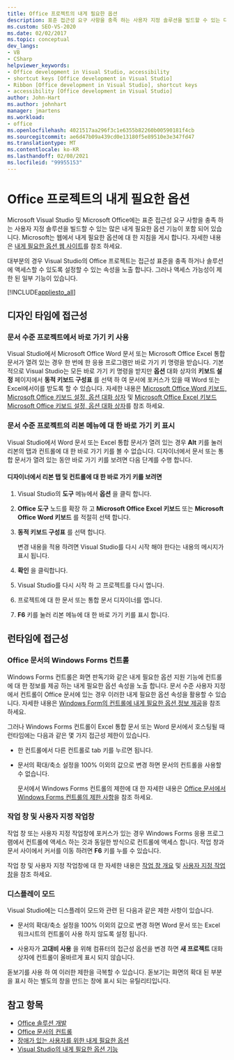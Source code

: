 ```yaml
---
title: Office 프로젝트의 내게 필요한 옵션
description: 표준 접근성 요구 사항을 충족 하는 사용자 지정 솔루션을 빌드할 수 있는 다양 한 내게 필요한 옵션 기능을 포함 하는 Microsoft Office 프로젝트에 대해 알아봅니다.
ms.custom: SEO-VS-2020
ms.date: 02/02/2017
ms.topic: conceptual
dev_langs:
- VB
- CSharp
helpviewer_keywords:
- Office development in Visual Studio, accessibility
- shortcut keys [Office development in Visual Studio]
- Ribbon [Office development in Visual Studio], shortcut keys
- accessibility [Office development in Visual Studio]
author: John-Hart
ms.author: johnhart
manager: jmartens
ms.workload:
- office
ms.openlocfilehash: 4021517aa296f3c1e6355b82260b00590181f4cb
ms.sourcegitcommit: ae6d47b09a439cd0e13180f5e89510e3e347fd47
ms.translationtype: MT
ms.contentlocale: ko-KR
ms.lasthandoff: 02/08/2021
ms.locfileid: "99955153"
---
```

# <a name="accessibility-in-office-projects"></a>Office 프로젝트의 내게 필요한 옵션

Microsoft Visual Studio 및 Microsoft Office에는 표준 접근성 요구 사항을 충족 하는 사용자 지정 솔루션을 빌드할 수 있는 많은 내게 필요한 옵션 기능이 포함 되어 있습니다. Microsoft는 웹에서 내게 필요한 옵션에 대 한 지침을 게시 합니다. 자세한 내용은 [내게 필요한 옵션 웹 사이트](https://www.microsoft.com/accessibility/)를 참조 하세요.

대부분의 경우 Visual Studio의 Office 프로젝트는 접근성 표준을 충족 하거나 솔루션에 액세스할 수 있도록 설정할 수 있는 속성을 노출 합니다. 그러나 액세스 가능성이 제한 된 일부 기능이 있습니다.

[!INCLUDE[appliesto_all](../vsto/includes/appliesto-all-md.md)]

## <a name="accessibility-at-design-time"></a>디자인 타임에 접근성

### <a name="use-shortcut-keys-in-document-level-projects"></a>문서 수준 프로젝트에서 바로 가기 키 사용
 Visual Studio에서 Microsoft Office Word 문서 또는 Microsoft Office Excel 통합 문서가 열려 있는 경우 한 번에 한 응용 프로그램만 바로 가기 키 명령을 받습니다. 기본적으로 Visual Studio는 모든 바로 가기 키 명령을 받지만 **옵션** 대화 상자의 **키보드 설정** 페이지에서 **동적 키보드 구성표** 를 선택 하 여 문서에 포커스가 있을 때 Word 또는 Excel에서이를 받도록 할 수 있습니다. 자세한 내용은 [Microsoft Office Word 키보드, Microsoft Office 키보드 설정, 옵션 대화 상자](../vsto/microsoft-office-word-keyboard-microsoft-office-keyboard-settings-options-dialog-box.md) 및 [Microsoft Office Excel 키보드 Microsoft Office 키보드 설정, 옵션 대화 상자](../vsto/microsoft-office-excel-keyboard-microsoft-office-keyboard-settings-options-dialog-box.md)를 참조 하세요.

### <a name="display-shortcut-keys-for-the-ribbon-in-document-level-projects"></a>문서 수준 프로젝트의 리본 메뉴에 대 한 바로 가기 키 표시
 Visual Studio에서 Word 문서 또는 Excel 통합 문서가 열려 있는 경우 **Alt** 키를 눌러 리본의 탭과 컨트롤에 대 한 바로 가기 키를 볼 수 없습니다. 디자이너에서 문서 또는 통합 문서가 열려 있는 동안 바로 가기 키를 보려면 다음 단계를 수행 합니다.

#### <a name="to-view-shortcut-keys-for-ribbon-tabs-and-controls-in-the-designer"></a>디자이너에서 리본 탭 및 컨트롤에 대 한 바로 가기 키를 보려면

1. Visual Studio의 **도구** 메뉴에서 **옵션** 을 클릭 합니다.

2. **Office 도구** 노드를 확장 하 고 **Microsoft Office Excel 키보드** 또는 **Microsoft Office Word 키보드** 를 적절히 선택 합니다.

3. **동적 키보드 구성표** 를 선택 합니다.

     변경 내용을 적용 하려면 Visual Studio를 다시 시작 해야 한다는 내용의 메시지가 표시 됩니다.

4. **확인** 을 클릭합니다.

5. Visual Studio를 다시 시작 하 고 프로젝트를 다시 엽니다.

6. 프로젝트에 대 한 문서 또는 통합 문서 디자이너를 엽니다.

7. **F6** 키를 눌러 리본 메뉴에 대 한 바로 가기 키를 표시 합니다.

## <a name="accessibility-at-run-time"></a>런타임에 접근성

### <a name="windows-forms-controls-on-office-documents"></a>Office 문서의 Windows Forms 컨트롤
 Windows Forms 컨트롤은 화면 판독기와 같은 내게 필요한 옵션 지원 기능에 컨트롤에 대 한 정보를 제공 하는 내게 필요한 옵션 속성을 노출 합니다. 문서 수준 사용자 지정에서 컨트롤이 Office 문서에 있는 경우 이러한 내게 필요한 옵션 속성을 활용할 수 있습니다. 자세한 내용은 [Windows Form의 컨트롤에 내게 필요한 옵션 정보 제공](/dotnet/framework/winforms/controls/providing-accessibility-information-for-controls-on-a-windows-form)을 참조 하세요.

 그러나 Windows Forms 컨트롤이 Excel 통합 문서 또는 Word 문서에서 호스팅될 때 런타임에는 다음과 같은 몇 가지 접근성 제한이 있습니다.

- 한 컨트롤에서 다른 컨트롤로 tab 키를 누르면 됩니다.

- 문서의 확대/축소 설정을 100% 이외의 값으로 변경 하면 문서의 컨트롤을 사용할 수 없습니다.

  문서에서 Windows Forms 컨트롤의 제한에 대 한 자세한 내용은 [Office 문서에서 Windows Forms 컨트롤의 제한 사항](../vsto/limitations-of-windows-forms-controls-on-office-documents.md)을 참조 하세요.

### <a name="actions-panes-and-custom-task-panes"></a>작업 창 및 사용자 지정 작업창
 작업 창 또는 사용자 지정 작업창에 포커스가 있는 경우 Windows Forms 응용 프로그램에서 컨트롤에 액세스 하는 것과 동일한 방식으로 컨트롤에 액세스 합니다. 작업 창과 문서 사이에서 커서를 이동 하려면 **F6** 키를 누를 수 있습니다.

 작업 창 및 사용자 지정 작업창에 대 한 자세한 내용은 [작업 창 개요](../vsto/actions-pane-overview.md) 및 [사용자 지정 작업창](../vsto/custom-task-panes.md)을 참조 하세요.

### <a name="display-modes"></a>디스플레이 모드

Visual Studio에는 디스플레이 모드와 관련 된 다음과 같은 제한 사항이 있습니다.

- 문서의 확대/축소 설정을 100% 이외의 값으로 변경 하면 Word 문서 또는 Excel 워크시트의 컨트롤이 사용 하지 않도록 설정 됩니다.

- 사용자가 **고대비 사용** 을 위해 컴퓨터의 접근성 옵션을 변경 하면 **새 프로젝트** 대화 상자에 컨트롤이 올바르게 표시 되지 않습니다.

돋보기를 사용 하 여 이러한 제한을 극복할 수 있습니다. 돋보기는 화면의 확대 된 부분을 표시 하는 별도의 창을 만드는 창에 표시 되는 유틸리티입니다.

## <a name="see-also"></a>참고 항목

- [Office 솔루션 개발](../vsto/developing-office-solutions.md)
- [Office 문서의 컨트롤](../vsto/controls-on-office-documents.md)
- [장애가 있는 사용자를 위한 내게 필요한 옵션](../ide/reference/accessibility-features-of-visual-studio.md)
- [Visual Studio의 내게 필요한 옵션 기능](../ide/reference/accessibility-features-of-visual-studio.md)